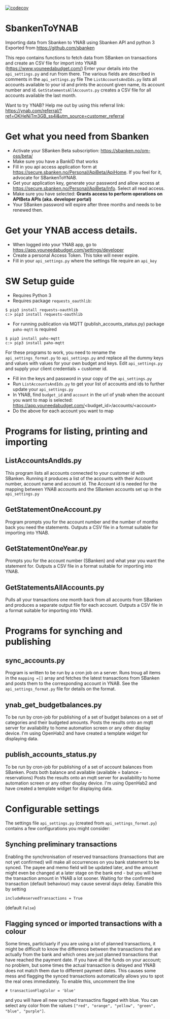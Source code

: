 [![codecov](https://codecov.io/gh/stenjo/SbankenToYNAB/branch/master/graph/badge.svg?token=UOMQUN7S49)](https://codecov.io/gh/stenjo/SbankenToYNAB)
# SbankenToYNAB
Importing data from Sbanken to YNAB using Sbanken API and python 3
Exported from https://github.com/sbanken

This repo contains functions to fetch data from SBanken on transactions and create an CSV file for import into YNAB (https://www.youneedabudget.com/)
Enter your details into the `api_settings.py` and run from there. The various fields are described in comments in the `api_settings.py` file
The `ListAccountsAndIds.py` lists all accounts available to your id and prints the account given name, its account number and id. 
`GetStatementsAllAccounts.py` creates a CSV file for all accounts available the last month.

Want to try YNAB? Help me out by using this referral link: https://ynab.com/referral/?ref=OKHeNiTm3GB_ss4i&utm_source=customer_referral

# Get what you need from Sbanken

- Activate your SBanken Beta subscription: https://sbanken.no/om-oss/beta/
- Make sure you have a BankID that works
- Fill in you api access application form at https://secure.sbanken.no/Personal/ApiBeta/ApiHome. If you feel for it, advocate for SBankenToYNAB.
- Get your application key, generate your password and allow access at https://secure.sbanken.no/Personal/ApiBeta/Info. Select all read access. 
- Make sure you have selected: **Grants access to perform operations on APIBeta APIs (aka. developer portal)**
- Your SBanken password will expire after three months and needs to be renewed then.

# Get your YNAB access details.
- When logged into your YNAB app, go to https://app.youneedabudget.com/settings/developer
- Create a personal Access Token. This toke will never expire.
- Fill in your `api_settings.py` where the settings file require an `api_key` 


# SW Setup guide

* Requires Python 3
* Requires package ``requests_oauthlib``:
```
$ pip3 install requests-oauthlib
c:> pip3 install requests-oauthlib
```
* For running publication via MQTT (publish_accounts_status.py) package ``paho-mqtt`` is required
```
$ pip3 install paho-mqtt
c:> pip3 install paho-mqtt
```

For these programs to work, you need to rename the ```api_settings_format.py``` to ```api_settings.py``` and replace all the dummy keys and values with values for your own budget and keys. Edit ``api_settings.py`` and supply your client credentials + customer id.
- Fill inn the keys and password in your copy of the `api_settings.py`
- Run `ListAccountsAndIds.py` to get your list of accounts and ids to further update your `api_settings.py`
- In YNAB, find `budget_id` and `account` in the url of ynab when the account you want to map is selected:  https://app.youneedabudget.com/<budget_id>/accounts/\<account>
- Do the above for each account you want to map

# Programs for listing, printing and importing
## ListAccountsAndIds.py
This program lists all accounts connected to your customer id with SBanken. Running it produces a list of the accounts with their Account number, account name and account id. The Account id is needed for the mapping between YNAB accounts and the SBanken accounts set up in the ```api_settings.py```

## GetStatementOneAccount.py
Program prompts you for the account number and the number of months back you need the statements. 
Outputs a CSV file in a format suitable for importing into YNAB.

## GetStatementOneYear.py
Prompts you for the account number (SBanken) and what year you want the statement for.
Outputs a CSV file in a format suitable for importing into YNAB.

## GetStatementsAllAccounts.py
Pulls all your transactions one month back from all accounts from SBanken and produces a separate output file for each account.
Outputs a CSV file in a format suitable for importing into YNAB.

# Programs for synching and publishing
## sync_accounts.py
Program is written to be run by a cron job on a server. Runs troug all items in the ```mapping =[]``` array and fetches the latest transactions from SBanken and posts them to the corresponding account in YNAB. See the ```api_settings_format.py``` file for details on the format.

## ynab_get_budgetbalances.py
To be run by cron-job for publishing of a set of budget balances on a set of categories and their budgeted amounts.
Posts the results onto an mqtt server for availability to home automation screen or any other display device. I'm using OpenHab2 and have created a template widget for displaying data.

## publish_accounts_status.py
To be run by cron-job for publishing of a set of account balances from SBanken. Posts both balance and available (available = balance - reservations)
Posts the results onto an mqtt server for availability to home automation screen or any other display device. I'm using OpenHab2 and have created a template widget for displaying data.

# Configurable settings
The settings file ```api_settings.py``` (created from ```api_settings_format.py```) contains a few configurations you might consider:
## Synching preliminary transactions
Enabling the synchronisation of reserved transactions (transactions that are not yet confirmed) will make all occurrences on you bank statement to be synced. The payee and memo field will be updated later, and the amount might even be changed at a later stage on the bank end - but you will have the transaction amount in YNAB a lot sooner. Waiting for the confirmed transaction (default behaviour) may cause several days delay.
Eanable this by setting 

```includeReservedTransactions = True```

(default ```False```)
## Flagging synced or imported transactions with a colour
Some times, particluarly if you are using a lot of planned transactions, it might be difficult to know the difference between the transactions that are actually from the bank and which ones are just planned transactions that have reached the payment date. If you have all the funds on your account; no problem, but some times the actual transaction is delayed and YNAB does not match them due to different payment dates. This causes some mess and flagging the synced transactions automatically allows you to spot the real ones immediately.
To enable this, uncomment the line

```# transactionFlagColor = 'blue'```

and you will have all new synched transactins flagged with blue. You can select any color from the values ```["red", "orange", "yellow", "green", "blue", "purple"]```.

